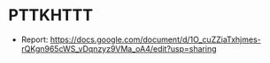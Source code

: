 # PTTKHTTT
* Report: https://docs.google.com/document/d/1O_cuZZiaTxhjmes-rQKgn965cWS_vDqnzyz9VMa_oA4/edit?usp=sharing
